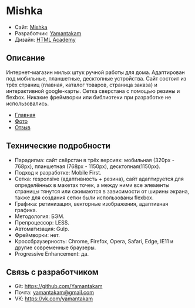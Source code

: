 # Mishka

* Сайт: [Mishka](https://yamantakam.github.io/Mishka/)
* Разработчик: [Yamantakam](https://github.com/Yamantakam)
* Дизайн: [HTML Academy](https://htmlacademy.ru/)

## Описание

Интернет-магазин милых штук ручной работы для дома. Адаптирован под мобильные, планшетные, десктопные устройства. Сайт состоит из трёх страниц (главная, каталог товаров, страница заказа) и интерактивной google-карты. Сетка сверстана с помощью резины и flexbox. Никакие фреймворки или библиотеки при разработке не использовались.

* [Главная](https://yamantakam.github.io/Mishka/)
* [Фото](https://yamantakam.github.io/Mishka/catalog.html)
* [Отзыв](https://yamantakam.github.io/Mishka/form.html)

## Технические подробности

* Парадигма: сайт свёрстан в трёх версиях: мобильная (320px - 768px), планшетная (768px - 1150px), десктопная(1150px).
* Подход к разработке: Mobile First.
* Сетка: responsive (адаптивность + резина), сайт адаптируется для определённых в макетах точек, а между ними все элементы страницы тянутся или сжимаются в зависимости от ширины экрана, также для создания сетки были использованы flexbox.
* Графика: ретинизация, векторные изображения, адаптивная графика.
* Методология: БЭМ.
* Препроцессор: LESS.
* Автоматизация: Gulp.
* Фреймворки: нет.
* Кроссбраузерность: Chrome, Firefox, Opera, Safari, Edge, IE11 и другие современные браузеры.
* Progressive Enhancement: да.

## Связь с разработчиком

* Git: https://github.com/Yamantakam
* Почта: yamantakam@gmail.com
* VK: https://vk.com/yamantakam

